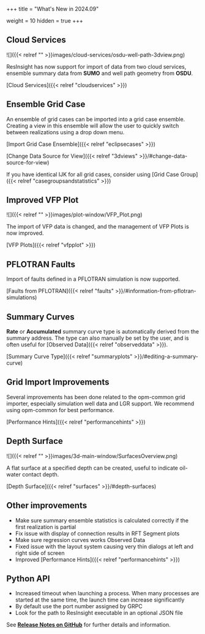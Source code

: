 +++
title = "What's New in 2024.09"

weight = 10
hidden = true
+++

## Cloud Services

![]({{< relref "" >}}images/cloud-services/osdu-well-path-3dview.png)

ResInsight has now support for import of data from two cloud services, ensemble summary data from **SUMO** and well path geometry from **OSDU**.

[Cloud Services]({{< relref "cloudservices" >}})

## Ensemble Grid Case

An ensemble of grid cases can be imported into a grid case ensemble. Creating a view in this ensemble will allow the user to quickly switch between realizations using a drop down menu.

[Import Grid Case Ensemble]({{< relref "eclipsecases" >}})

[Change Data Source for View]({{< relref "3dviews" >}}/#change-data-source-for-view)

If you have identical IJK for all grid cases, consider using [Grid Case Group]({{< relref "casegroupsandstatistics" >}})

## Improved VFP Plot
![]({{< relref "" >}}images/plot-window/VFP_Plot.png)

The import of VFP data is changed, and the management of VFP Plots is now improved.

[VFP Plots]({{< relref "vfpplot" >}})


## PFLOTRAN Faults
Import of faults defined in a PFLOTRAN simulation is now supported.

[Faults from PFLOTRAN]({{< relref "faults" >}}/#information-from-pflotran-simulations)

## Summary Curves
**Rate** or **Accumulated** summary curve type is automatically derived from the summary address. The type can also manually be set by the user, and is often useful for [Observed Data]({{< relref "observeddata" >}}).

[Summary Curve Type]({{< relref "summaryplots" >}}/#editing-a-summary-curve)

## Grid Import Improvements
Several improvements has been done related to the opm-common grid importer, especially simulation well data and LGR support. We recommend using opm-common for best performance.

[Performance Hints]({{< relref "performancehints" >}})

## Depth Surface
![]({{< relref "" >}}images/3d-main-window/SurfacesOverview.png)

A flat surface at a specified depth can be created, useful to indicate oil-water contact depth.

[Depth Surface]({{< relref "surfaces" >}}/#depth-surfaces)

## Other improvements
- Make sure summary ensemble statistics is calculated correctly if the first realization is partial
- Fix issue with display of connection results in RFT Segment plots
- Make sure regression curves works Observed Data
- Fixed issue with the layout system causing very thin dialogs at left and right side of screen
- Improved [Performance Hints]({{< relref "performancehints" >}})


## Python API
- Increased timeout when launching a process. When many processes are started at the same time, the launch time can increase significantly
- By default use the port number assigned by GRPC
- Look for the path to ResInsight executable in an optional JSON file


See [**Release Notes on GitHub**](https://github.com/OPM/ResInsight/releases/) for further details and information.